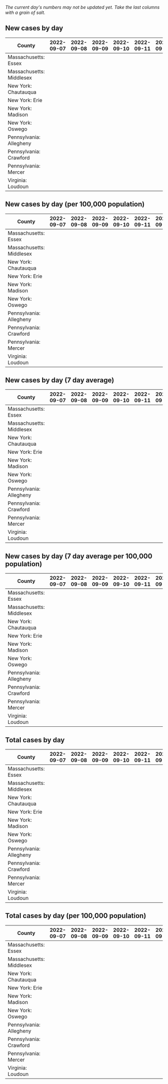 _The current day's numbers may not be updated yet. Take the last columns with a grain of salt._
## New cases by day

| County | 2022-09-07 | 2022-09-08 | 2022-09-09 | 2022-09-10 | 2022-09-11 | 2022-09-12 | 2022-09-13 |
| --- | --- | --- | --- | --- | --- | --- | --- |
| Massachusetts: Essex |  |  |  |  |  |  |  |
| Massachusetts: Middlesex |  |  |  |  |  |  |  |
| New York: Chautauqua |  |  |  |  |  |  |  |
| New York: Erie |  |  |  |  |  |  |  |
| New York: Madison |  |  |  |  |  |  |  |
| New York: Oswego |  |  |  |  |  |  |  |
| Pennsylvania: Allegheny |  |  |  |  |  |  |  |
| Pennsylvania: Crawford |  |  |  |  |  |  |  |
| Pennsylvania: Mercer |  |  |  |  |  |  |  |
| Virginia: Loudoun |  |  |  |  |  |  |  |

## New cases by day (per 100,000 population)

| County | 2022-09-07 | 2022-09-08 | 2022-09-09 | 2022-09-10 | 2022-09-11 | 2022-09-12 | 2022-09-13 |
| --- | --- | --- | --- | --- | --- | --- | --- |
| Massachusetts: Essex |  |  |  |  |  |  |  |
| Massachusetts: Middlesex |  |  |  |  |  |  |  |
| New York: Chautauqua |  |  |  |  |  |  |  |
| New York: Erie |  |  |  |  |  |  |  |
| New York: Madison |  |  |  |  |  |  |  |
| New York: Oswego |  |  |  |  |  |  |  |
| Pennsylvania: Allegheny |  |  |  |  |  |  |  |
| Pennsylvania: Crawford |  |  |  |  |  |  |  |
| Pennsylvania: Mercer |  |  |  |  |  |  |  |
| Virginia: Loudoun |  |  |  |  |  |  |  |

## New cases by day (7 day average)

| County | 2022-09-07 | 2022-09-08 | 2022-09-09 | 2022-09-10 | 2022-09-11 | 2022-09-12 | 2022-09-13 |
| --- | --- | --- | --- | --- | --- | --- | --- |
| Massachusetts: Essex |  |  |  |  |  |  |  |
| Massachusetts: Middlesex |  |  |  |  |  |  |  |
| New York: Chautauqua |  |  |  |  |  |  |  |
| New York: Erie |  |  |  |  |  |  |  |
| New York: Madison |  |  |  |  |  |  |  |
| New York: Oswego |  |  |  |  |  |  |  |
| Pennsylvania: Allegheny |  |  |  |  |  |  |  |
| Pennsylvania: Crawford |  |  |  |  |  |  |  |
| Pennsylvania: Mercer |  |  |  |  |  |  |  |
| Virginia: Loudoun |  |  |  |  |  |  |  |

## New cases by day (7 day average per 100,000 population)

| County | 2022-09-07 | 2022-09-08 | 2022-09-09 | 2022-09-10 | 2022-09-11 | 2022-09-12 | 2022-09-13 |
| --- | --- | --- | --- | --- | --- | --- | --- |
| Massachusetts: Essex |  |  |  |  |  |  |  |
| Massachusetts: Middlesex |  |  |  |  |  |  |  |
| New York: Chautauqua |  |  |  |  |  |  |  |
| New York: Erie |  |  |  |  |  |  |  |
| New York: Madison |  |  |  |  |  |  |  |
| New York: Oswego |  |  |  |  |  |  |  |
| Pennsylvania: Allegheny |  |  |  |  |  |  |  |
| Pennsylvania: Crawford |  |  |  |  |  |  |  |
| Pennsylvania: Mercer |  |  |  |  |  |  |  |
| Virginia: Loudoun |  |  |  |  |  |  |  |

## Total cases by day

| County | 2022-09-07 | 2022-09-08 | 2022-09-09 | 2022-09-10 | 2022-09-11 | 2022-09-12 | 2022-09-13 |
| --- | --- | --- | --- | --- | --- | --- | --- |
| Massachusetts: Essex |  |  |  |  |  |  | 235947 |
| Massachusetts: Middlesex |  |  |  |  |  |  | 399943 |
| New York: Chautauqua |  |  |  |  |  |  | 27240 |
| New York: Erie |  |  |  |  |  |  | 248832 |
| New York: Madison |  |  |  |  |  |  | 15426 |
| New York: Oswego |  |  |  |  |  |  | 31275 |
| Pennsylvania: Allegheny |  |  |  |  |  |  | 313327 |
| Pennsylvania: Crawford |  |  |  |  |  |  | 22368 |
| Pennsylvania: Mercer |  |  |  |  |  |  | 26162 |
| Virginia: Loudoun |  |  |  |  |  |  | 87637 |

## Total cases by day (per 100,000 population)

| County | 2022-09-07 | 2022-09-08 | 2022-09-09 | 2022-09-10 | 2022-09-11 | 2022-09-12 | 2022-09-13 |
| --- | --- | --- | --- | --- | --- | --- | --- |
| Massachusetts: Essex |  |  |  |  |  |  | 29903.3 |
| Massachusetts: Middlesex |  |  |  |  |  |  | 24815.0 |
| New York: Chautauqua |  |  |  |  |  |  | 21465.2 |
| New York: Erie |  |  |  |  |  |  | 27085.2 |
| New York: Madison |  |  |  |  |  |  | 21744.8 |
| New York: Oswego |  |  |  |  |  |  | 25612.4 |
| Pennsylvania: Allegheny |  |  |  |  |  |  | 25766.1 |
| Pennsylvania: Crawford |  |  |  |  |  |  | 26430.7 |
| Pennsylvania: Mercer |  |  |  |  |  |  | 23908.8 |
| Virginia: Loudoun |  |  |  |  |  |  | 21192.0 |
